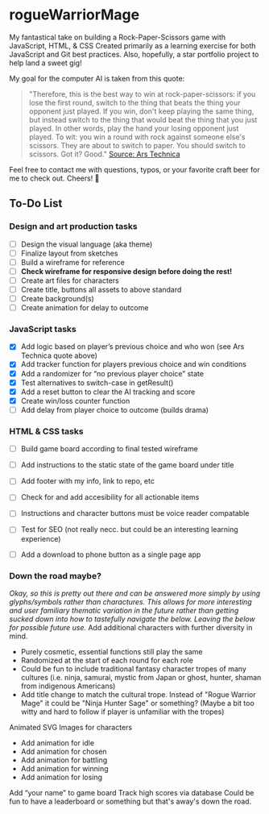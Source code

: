 # rogueWarriorMage
My fantastical take on building a Rock-Paper-Scissors game with JavaScript, HTML, & CSS
Created primarily as a learning exercise for both JavaScript and Git best practices. Also, hopefully, a star portfolio project to help land a sweet gig!

My goal for the computer AI is taken from this quote:
> "Therefore, this is the best way to win at rock-paper-scissors: if you lose the first round, switch to the thing that beats the thing your opponent just played. If you win, don't keep playing the same thing, but instead switch to the thing that would beat the thing that you just played. In other words, play the hand your losing opponent just played. To wit: you win a round with rock against someone else's scissors. They are about to switch to paper. You should switch to scissors. Got it? Good." [Source: Ars Technica](https://arstechnica.com/science/2014/05/win-at-rock-paper-scissors-by-knowing-thy-opponent/)

Feel free to contact me with questions, typos, or your favorite craft beer for me to check out. Cheers! 🍻

## To-Do List

### Design and art production tasks
- [ ] Design the visual language (aka theme)
- [ ] Finalize layout from sketches
- [ ] Build a wireframe for reference
- [ ] **Check wireframe for responsive design before doing the rest!**
- [ ] Create art files for characters
- [ ] Create title, buttons all assets to above standard
- [ ] Create background(s)
- [ ] Create animation for delay to outcome

### JavaScript tasks
- [x] Add logic based on player’s previous choice and who won (see Ars Technica quote above)
- [x] Add tracker function for players previous choice and win conditions
- [x] Add a randomizer for “no previous player choice” state
- [x] Test alternatives to switch-case in getResult()
- [x] Add a reset button to clear the AI tracking and score
- [x] Create win/loss counter function
- [ ] Add delay from player choice to outcome (builds drama)

### HTML & CSS tasks
- [ ] Build game board according to final tested wireframe
- [ ] Add instructions to the static state of the game board under title
- [ ] Add footer with my info, link to repo, etc
- [ ] Check for and add accesibility for all actionable items
- [ ] Instructions and character buttons must be voice reader compatable
- [ ] Test for SEO (not really necc. but could be an interesting learning experience)
- [ ] Add a download to phone button as a single page app


### Down the road maybe?

*Okay, so this is pretty out there and can be answered more simply by using glyphs/symbols rather than charactures. This allows for more interesting and user familiary thematic variation in the future rather than getting sucked down into how to tastefully navigate the below. Leaving the below for possible future use.*
Add additional characters with further diversity in mind. 
 - Purely cosmetic, essential functions still play the same
 - Randomized at the start of each round for each role
 - Could be fun to include traditional fantasy character tropes of many cultures (i.e. ninja, samurai, mystic from Japan or ghost, hunter, shaman from indigenous Americans)
 - Add title change to match the cultural trope. Instead of "Rogue Warrior Mage" it could be "Ninja Hunter Sage" or something? (Maybe a bit too witty and hard to follow if player is unfamiliar with the tropes)

Animated SVG Images for characters
- Add animation for idle
- Add animation for chosen
- Add animation for battling
- Add animation for winning
- Add animation for losing

Add “your name” to game board
Track high scores via database
Could be fun to have a leaderboard or something but that's away's down the road.
